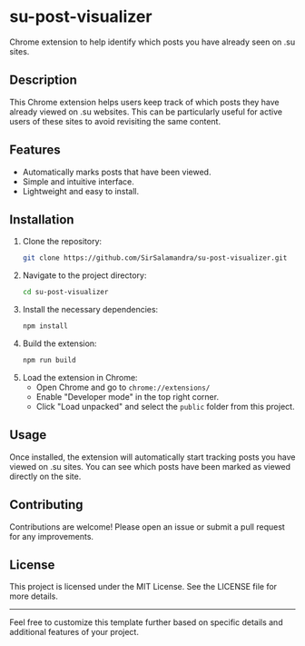 # su-post-visualizer

Chrome extension to help identify which posts you have already seen on .su sites.

## Description

This Chrome extension helps users keep track of which posts they have already viewed on .su websites. This can be particularly useful for active users of these sites to avoid revisiting the same content.

## Features

- Automatically marks posts that have been viewed.
- Simple and intuitive interface.
- Lightweight and easy to install.

## Installation

1. Clone the repository:
    ```sh
    git clone https://github.com/SirSalamandra/su-post-visualizer.git
    ```
2. Navigate to the project directory:
    ```sh
    cd su-post-visualizer
    ```
3. Install the necessary dependencies:
    ```sh
    npm install
    ```
4. Build the extension:
    ```sh
    npm run build
    ```
5. Load the extension in Chrome:
    - Open Chrome and go to `chrome://extensions/`
    - Enable "Developer mode" in the top right corner.
    - Click "Load unpacked" and select the `public` folder from this project.

## Usage

Once installed, the extension will automatically start tracking posts you have viewed on .su sites. You can see which posts have been marked as viewed directly on the site.

## Contributing

Contributions are welcome! Please open an issue or submit a pull request for any improvements.

## License

This project is licensed under the MIT License. See the LICENSE file for more details.

---

Feel free to customize this template further based on specific details and additional features of your project.
